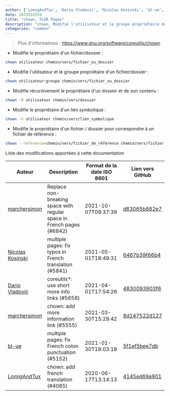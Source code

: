 ```yaml
---
author: ['LomigAndTux', 'Dario Vladović', 'Nicolas Kosinski', 'bl-ue', 'marchersimon']
date: 1633592259
title: "chown, TLDR Pages"
description: "chown, Modifie l'utilisateur et le groupe propriétaire des fichiers et dossiers."
categories: "common"
---
```

> Plus d'informations : <https://www.gnu.org/software/coreutils/chown>.

- Modifie le propriétaire d'un fichier/dossier :

```bash
chown utilisateur chemin/vers/fichier_ou_dossier
```

- Modifie l'utilisateur et le groupe propriétaire d'un fichier/dossier :

```bash
chown utilisateur:groupe chemin/vers/fichier_ou_dossier
```

- Modifie récursivement le propriétaire d'un dossier et de son contenu :

```bash
chown -R utilisateur chemin/vers/dossier
```

- Modifie le propriétaire d'un lien symbolique :

```bash
chown -h utilisateur chemin/vers/lien_symbolique
```

- Modifie le propriétaire d'un fichier / dossier pour correspondre à un fichier de référence :

```bash
chown --reference=chemin/vers/fichier_de_référence chemin/vers/fichier_ou_dossier
```
Liste des modifications apportées à cette documentation


Auteur | Description | Format de la date ISO 8601 | Lien vers GitHub
------|-----|-----|-----
[marchersimon](mailto:50295997+marchersimon@users.noreply.github.com) | Replace non-breaking space with regular space in French pages (#6842) | 2021-10-07T09:37:39 | [d63065b882e7](https://github.com/tldr-pages/tldr/commit/d63065b882e77c3d3361e76cfa7f28bf5415832e)
[Nicolas Kosinski](mailto:nicokosi@yahoo.com) | multiple pages: fix typos in French translation (#5841) | 2021-05-01T18:49:31 | [6467b39f66b4](https://github.com/tldr-pages/tldr/commit/6467b39f66b40110a64d13af20f1a7ab27380fa9)
[Dario Vladović](mailto:d.vladimyr@gmail.com) | coreutils*: use short more info links (#5658) | 2021-04-01T17:54:26 | [4830093903f6](https://github.com/tldr-pages/tldr/commit/4830093903f66ccf3ebbc2ecf477286e45edac59)
[marchersimon](mailto:50295997+marchersimon@users.noreply.github.com) | chown: add more information link (#5555) | 2021-03-30T15:29:42 | [8d147522d127](https://github.com/tldr-pages/tldr/commit/8d147522d127f65aca087b791bf2deb46a43f59d)
[bl-ue](mailto:54780737+bl-ue@users.noreply.github.com) | multiple pages: fix French colon punctuation (#5152) | 2021-01-30T18:03:18 | [5f1ef5bee7db](https://github.com/tldr-pages/tldr/commit/5f1ef5bee7dba1b2749d25e4d0a7be22c89cf8b4)
[LomigAndTux](mailto:48161615+LomigAndTux@users.noreply.github.com) | chown: add french translation (#4085) | 2020-06-17T13:14:13 | [4145ed69a901](https://github.com/tldr-pages/tldr/commit/4145ed69a901a3049f85c38d027d43b25f351ef7)


